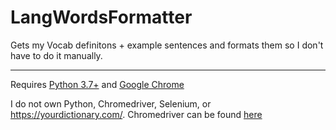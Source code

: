 # LangWordsFormatter

Gets my Vocab definitons + example sentences and formats them so I don't have to do it manually.
___________________________________________________________________________________________________________________________________________________________________________________

Requires [Python 3.7+](https://www.python.org/downloads/) and [Google Chrome](https://www.google.com/chrome/)

I do not own Python, Chromedriver, Selenium, or https://yourdictionary.com/. Chromedriver can be found [here](https://chromedriver.chromium.org/)
